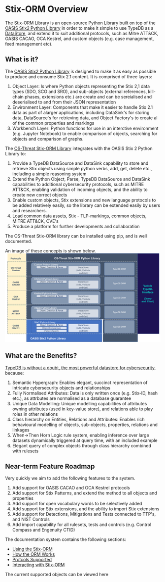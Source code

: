 # Stix-ORM Overview

The Stix-ORM Library is an open-source Python Library built on top of the [OASIS Stix2 Python Library](https://stix2.readthedocs.io/en/latest/index.html) in order to make it simple to use TypeDB as a [DataStore](https://stix2.readthedocs.io/en/latest/guide/datastore.html), and extend it to suit additional protocols, such as Mitre ATT&CK, OASIS CACAO, OCA Kestrel, and custom objects (e.g. case management, feed management etc).

## What is it?
The [OASIS Stix2 Python Library](https://stix2.readthedocs.io/en/latest/index.html) is designed to make it as easy as possible to produce and consume Stix 2.1 content. It is comprised of three layers:
1. Object Layer: Is where Python objects representing the Stix 2,1 data types (SDO, SCO and SRO), and sub-objects (external references, kill-chain phases, extensions etc.) are create and can be sereialised and deserialised to and from their JSON representation
2. Environment Layer: Components that make it easier to handle Stix 2.1 data as part of alarger applications, including DataSink's for storing data, DataSource's for retrieving data, and Object Factory's to create al of the common properties and markings
3. Workbench Layer: Python functions for use in an interctive environment (e.g. Jupyter Notebook) to enable comparison of objects, searching for objects and comparison of graphs.

The [OS-Threat Stix-ORM Library]() integrates with the OASIS Stix 2 Python Library to:
1. Provide a TypeDB DataSource and DataSink capability to store and retrieve Stix objects using simple python verbs, add, get, delete etc., including a simple reasoning system
2. Extend the Python Object, Parse, TypeDB DataSource and DataSink capabilities to additional cybersecurity protocols, such as MITRE ATT&CK, enabling validation of incoming objects, and the ability to create new correct objects
3. Enable custom objects, Stix extensions and new language protocols to be added relatively easily, so the library can be extended easily by users and researchers. 
4. Load common data assets, Stix - TLP-markings, common objects, MITRE ATT&CK, CVE's
5. Produce a platform for further developments and collaboration

The OS-Threat Stix-ORM library can be installed using pip, and is well documented.

An image of these concepts is shown below.
![](img/Library_overview.png)

## What are the Benefits?
[TypeDB is without a doubt, the most powerful datastore for cybersecurity](typedb_benefits.md), because:
1. Semantic Hypergraph: Enables elegant, succinct representation of intricate cybersecurity objects and relationships
2. Fully Normalised Attributes: Data is only written once (e.g. Stix-ID, hash etc.), as attrbutes are normalised as a database guarantee
3. Unique Data Modelling: Unique modelling capabilities of attributes owning attributes (used in key-value store), and relations able to play roles in other relations
4. Class hierarchy on Entities, Relations and Attributes: Enables rich behavioural modelling of objects, sub-objects, properties, relations and linkages
5. When->Then Horn Logic rule system, enabling inference over large datasets dynamically triggered at query time, with an included example
6. Elegant query of complex objects through class hierarchy combined with rulesets

## Near-term Feature Roadmap
Very quickly we aim to add the following features to the system.
1. Add support for OASIS CACAO and OCA Kestrel protocols
2. Add support for Stix Patterns, and extend the method to all objects and properties
3. Add support for open vocabulary words to be selectively added
4. Add support for Stix extensions, and the ability to import Stix extensions
5. Add support for Detections, Mitigations and Tests connected to TTP's, and NIST Controls
6. Add import capability for all rulesets, tests and controls (e.g. Control Compass and Engenuity CTID)

The documentation system contains the following sections:
- [Using the Stix-ORM](using/configuration.md)
- [How the ORM Works](orm/orm_oveview.md)
- [Protcols Supported](protocols/_orig.md)
- [Interacting with Stix-ORM](interactions/overview.md)

The current supported objects can be viewed here



